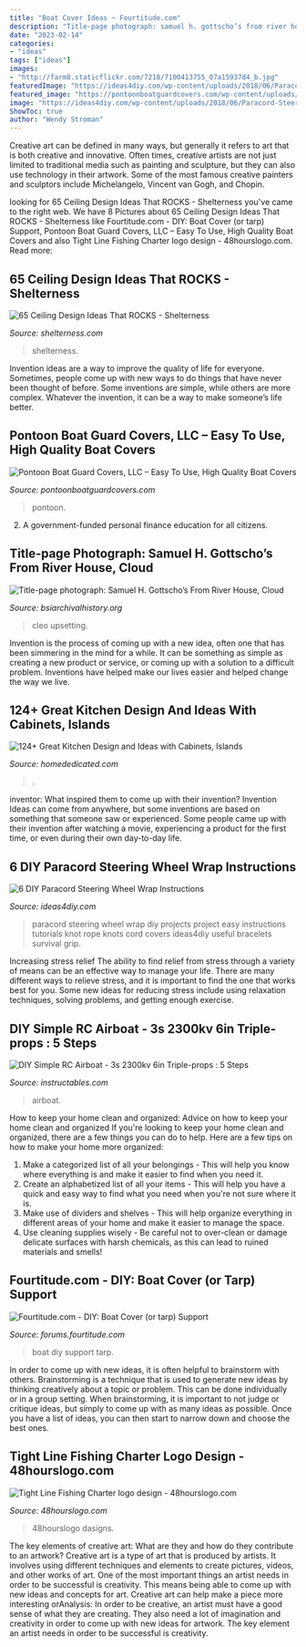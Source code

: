 ```yaml
---
title: "Boat Cover Ideas ~ Fourtitude.com"
description: "Title-page photograph: samuel h. gottscho’s from river house, cloud"
date: "2023-02-14"
categories:
- "ideas"
tags: ["ideas"]
images:
- "http://farm8.staticflickr.com/7218/7100413755_07a15937d4_b.jpg"
featuredImage: "https://ideas4diy.com/wp-content/uploads/2018/06/Paracord-Steering-Wheel-Wrap.jpg"
featured_image: "https://pontoonboatguardcovers.com/wp-content/uploads/2020/09/easy-to-use-boat-guard-cover-marietta-2-1024x575.jpg"
image: "https://ideas4diy.com/wp-content/uploads/2018/06/Paracord-Steering-Wheel-Wrap.jpg"
ShowToc: true
author: "Wendy Stroman"
---
```



Creative art can be defined in many ways, but generally it refers to art that is both creative and innovative. Often times, creative artists are not just limited to traditional media such as painting and sculpture, but they can also use technology in their artwork. Some of the most famous creative painters and sculptors include Michelangelo, Vincent van Gogh, and Chopin.

	

		
looking for 65 Ceiling Design Ideas That ROCKS - Shelterness you've came to the right web. We have 8 Pictures about 65 Ceiling Design Ideas That ROCKS - Shelterness like Fourtitude.com - DIY: Boat Cover (or tarp) Support, Pontoon Boat Guard Covers, LLC – Easy To Use, High Quality Boat Covers and also Tight Line Fishing Charter logo design - 48hourslogo.com. Read more:
		
    
## 65 Ceiling Design Ideas That ROCKS - Shelterness

<img loading=lazy src="https://i.shelterness.com/2011/05/uniquely-painted-ceiling.jpg" onerror="this.onerror=null;this.src='https://tse2.mm.bing.net/th?id=OIP.RD8ulRzGwwHZxYyZTkifBwHaKc&amp;pid=15.1';" alt="65 Ceiling Design Ideas That ROCKS - Shelterness">

_Source: shelterness.com_

>shelterness. 

	

Invention ideas are a way to improve the quality of life for everyone. Sometimes, people come up with new ways to do things that have never been thought of before. Some inventions are simple, while others are more complex. Whatever the invention, it can be a way to make someone’s life better.

    
## Pontoon Boat Guard Covers, LLC – Easy To Use, High Quality Boat Covers

<img loading=lazy src="https://pontoonboatguardcovers.com/wp-content/uploads/2020/09/easy-to-use-boat-guard-cover-marietta-2-1024x575.jpg" onerror="this.onerror=null;this.src='https://tse3.mm.bing.net/th?id=OIP.2uvDx4PwtNKxoxzcNwLVUQHaEK&amp;pid=15.1';" alt="Pontoon Boat Guard Covers, LLC – Easy To Use, High Quality Boat Covers">

_Source: pontoonboatguardcovers.com_

>pontoon. 

	

2. A government-funded personal finance education for all citizens.

    
## Title-page Photograph: Samuel H. Gottscho’s From River House, Cloud

<img loading=lazy src="https://www.bsiarchivalhistory.org/BSI_Archival_History/Woodys_World_files/droppedImage_23.jpg" onerror="this.onerror=null;this.src='https://tse2.mm.bing.net/th?id=OIP.vGFc5rRozmuVzVvsdxGoOgHaKG&amp;pid=15.1';" alt="Title-page photograph: Samuel H. Gottscho’s From River House, Cloud">

_Source: bsiarchivalhistory.org_

>cleo upsetting. 

	

Invention is the process of coming up with a new idea, often one that has been simmering in the mind for a while. It can be something as simple as creating a new product or service, or coming up with a solution to a difficult problem. Inventions have helped make our lives easier and helped change the way we live.

    
## 124+ Great Kitchen Design And Ideas With Cabinets, Islands

<img loading=lazy src="https://homededicated.com/wp-content/uploads/2017/02/white-beach-style-kitchen-designs-island.jpg" onerror="this.onerror=null;this.src='https://tse3.mm.bing.net/th?id=OIP.fFmSkQCG2eTj0RgGxdZ6SgHaE7&amp;pid=15.1';" alt="124+ Great Kitchen Design and Ideas with Cabinets, Islands">

_Source: homededicated.com_

>. 

	

inventor: What inspired them to come up with their invention?
Invention Ideas can come from anywhere, but some inventions are based on something that someone saw or experienced. Some people came up with their invention after watching a movie, experiencing a product for the first time, or even during their own day-to-day life.

    
## 6 DIY Paracord Steering Wheel Wrap Instructions

<img loading=lazy src="https://ideas4diy.com/wp-content/uploads/2018/06/Paracord-Steering-Wheel-Wrap.jpg" onerror="this.onerror=null;this.src='https://tse2.mm.bing.net/th?id=OIP._UOme-EiXrkLrTRTvVfFkQHaJ4&amp;pid=15.1';" alt="6 DIY Paracord Steering Wheel Wrap Instructions">

_Source: ideas4diy.com_

>paracord steering wheel wrap diy projects project easy instructions tutorials knot rope knots cord covers ideas4diy useful bracelets survival grip. 

	

Increasing stress relief
The ability to find relief from stress through a variety of means can be an effective way to manage your life. There are many different ways to relieve stress, and it is important to find the one that works best for you. Some new ideas for reducing stress include using relaxation techniques, solving problems, and getting enough exercise.

    
## DIY Simple RC Airboat - 3s 2300kv 6in Triple-props : 5 Steps

<img loading=lazy src="https://cdn.instructables.com/ORIG/FQS/39AY/JTENFDOX/FQS39AYJTENFDOX.jpg?frame=1&amp;width=2100" onerror="this.onerror=null;this.src='https://tse1.mm.bing.net/th?id=OIP.FUWaBEp6xZSImOpHTsTfXQHaGL&amp;pid=15.1';" alt="DIY Simple RC Airboat - 3s 2300kv 6in Triple-props : 5 Steps">

_Source: instructables.com_

>airboat. 

	

How to keep your home clean and organized: Advice on how to keep your home clean and organized
If you're looking to keep your home clean and organized, there are a few things you can do to help. Here are a few tips on how to make your home more organized: 
1. Make a categorized list of all your belongings - This will help you know where everything is and make it easier to find when you need it. 
2. Create an alphabetized list of all your items - This will help you have a quick and easy way to find what you need when you're not sure where it is. 
3. Make use of dividers and shelves - This will help organize everything in different areas of your home and make it easier to manage the space. 
4. Use cleaning supplies wisely - Be careful not to over-clean or damage delicate surfaces with harsh chemicals, as this can lead to ruined materials and smells!

    
## Fourtitude.com - DIY: Boat Cover (or Tarp) Support

<img loading=lazy src="http://farm8.staticflickr.com/7218/7100413755_07a15937d4_b.jpg" onerror="this.onerror=null;this.src='https://tse2.mm.bing.net/th?id=OIP.0T0g5M4BXlr-3mjN1HuedAHaJ6&amp;pid=15.1';" alt="Fourtitude.com - DIY: Boat Cover (or tarp) Support">

_Source: forums.fourtitude.com_

>boat diy support tarp. 

	

In order to come up with new ideas, it is often helpful to brainstorm with others. Brainstorming is a technique that is used to generate new ideas by thinking creatively about a topic or problem. This can be done individually or in a group setting. When brainstorming, it is important to not judge or critique ideas, but simply to come up with as many ideas as possible. Once you have a list of ideas, you can then start to narrow down and choose the best ones.

    
## Tight Line Fishing Charter Logo Design - 48hourslogo.com

<img loading=lazy src="https://www.48hourslogo.com/48hourslogo_data/2020/06/30/98284_1593460343.jpg" onerror="this.onerror=null;this.src='https://tse3.mm.bing.net/th?id=OIP.ax867T83Ct_sUYSigXmuzQAAAA&amp;pid=15.1';" alt="Tight Line Fishing Charter logo design - 48hourslogo.com">

_Source: 48hourslogo.com_

>48hourslogo dasigns. 

	

The key elements of creative art: What are they and how do they contribute to an artwork?
Creative art is a type of art that is produced by artists. It involves using different techniques and elements to create pictures, videos, and other works of art. One of the most important things an artist needs in order to be successful is creativity. This means being able to come up with new ideas and concepts for art. Creative art can help make a piece more interesting orAnalysis: In order to be creative, an artist must have a good sense of what they are creating. They also need a lot of imagination and creativity in order to come up with new ideas for artwork. The key element an artist needs in order to be successful is creativity.

